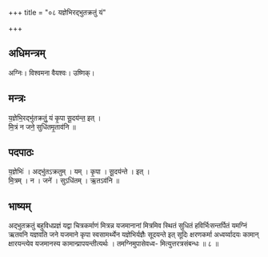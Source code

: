 +++
title = "०८ यज्ञेभिरद्भुतक्रतुं यं"

+++
## अधिमन्त्रम्
अग्निः। विश्वमना वैयश्वः। उष्णिक्।

## मन्त्रः
य॒ज्ञेभि॒रद्भु॑तक्रतुं॒ यं कृ॒पा सू॒दय॑न्त॒ इत् ।  
मि॒त्रं न जने॒ सुधि॑तमृ॒ताव॑नि ॥

## पदपाठः
य॒ज्ञेभिः॑ । अद्भु॑तऽक्रतुम् । यम् । कृ॒पा । सू॒दय॑न्ते । इत् ।  
मि॒त्रम् । न । जने॑ । सुऽधि॑तम् । ऋ॒तऽव॑नि ॥

## भाष्यम्
अद्भुतक्रतुं बहुविधप्रज्ञं यद्वा चित्रकर्माणं मित्रन्न यजमानानां मित्रमिव स्थितं सुधितं हविर्भिःसन्तर्पितं यमग्निं ऋतवनि यज्ञवति जने यजमाने कृपा स्वसामर्थ्येन यज्ञेभिर्यज्ञैः सूदयन्ते इत् सूदिः क्षरणकर्मा अध्वर्य्वादयः कामान् क्षारयन्त्येव यजमानस्य कामान्प्रापयन्तीत्यर्थः । तमग्निमुपासेवध्व- मित्युत्तरत्रसंबन्धः ॥ ८ ॥